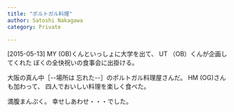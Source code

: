 ```yaml
---
title: "ポルトガル料理"
author: Satoshi Nakagawa
category: Private

---
```


[2015-05-13]  MY (OB)くんといっしょに大学を出て、
UT （OB）くんが企画してくれた
ぼくの全快祝いの食事会に出掛ける。

 大阪の真ん中［--場所は
忘れた--］のポルトガル料理屋さんだ。
HM (OG)さんも加わって、
四人でおいしい料理を楽しく食べた。

 満腹まんぷく。
幸せしあわせ・・・でした。

